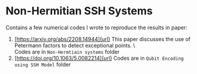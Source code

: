 # Non-Hermitian SSH Systems
Contains a few numerical codes I wrote to reproduce the results in paper: 
1) [https://arxiv.org/abs/2208.14944](url) This paper discusses the use of Petermann factors to detect exceptional points. \ <br /> Codes are in `Non-Hermtiain systems` folder 
2) [https://doi.org/10.1063/5.0082214](url) Codes are in `Qubit Encoding using SSH Model` folder
